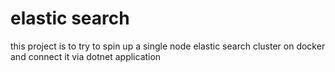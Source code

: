 # elastic search

this project is to try to spin up a single node elastic search cluster on docker and connect it via dotnet application